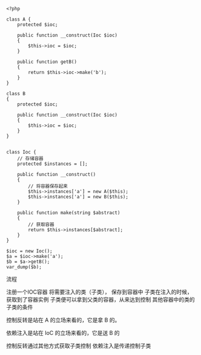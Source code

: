     <?php
    
    class A {
        protected $ioc;
    
        public function __construct(Ioc $ioc)
        {
            $this->ioc = $ioc;
        }
    
        public function getB()
        {
            return $this->ioc->make('b');
        }
    }
    
    class B
    {
        protected $ioc;
    
        public function __construct(Ioc $ioc)
        {
            $this->ioc = $ioc;
        }
    }
    
    
    class Ioc {
        // 存储容器
        protected $instances = [];
    
        public function __construct()
        {
            // 将容器保存起来
            $this->instances['a'] = new A($this);
            $this->instances['a'] = new B($this);
        }
    
        public function make(string $abstract)
        {
            // 获取容器
            return $this->instances[$abstract];
        }
    }
    
    $ioc = new Ioc();
    $a = $ioc->make('a');
    $b = $a->getB();
    var_dump($b);

流程

注册一个IOC容器
将需要注入的类（子类）， 保存到容器中
子类在注入的时候，获取到了容器实例
子类便可以拿到父类的容器，从来达到控制 其他容器中的类的子类的条件

控制反转是站在 A 的立场来看的，它是拿 B 的。

依赖注入是站在 IoC 的立场来看的，它是送 B 的

控制反转通过其他方式获取子类控制
依赖注入是传递控制子类









